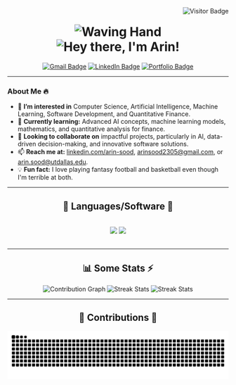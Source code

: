 <img align="right" src="https://visitor-badge.laobi.icu/badge?page_id=arin101230523.arin101230523" alt="Visitor Badge" />

<h1 align="center">
  <img src="https://media.giphy.com/media/hvRJCLFzcasrR4ia7z/giphy.gif" width="50" alt="Waving Hand"> 
  <br>
  <img src="https://readme-typing-svg.herokuapp.com/?font=Righteous&size=35&center=true&vCenter=true&width=500&height=70&duration=4000&lines=Hey+There!;+I'm+Arin!;" alt="Hey there, I'm Arin!" />
</h1>

<div align="center">
  <a href="mailto:arinsood2305@gmail.com" target="_blank"><img src="https://img.shields.io/badge/Gmail-333333?style=for-the-badge&logo=gmail&logoColor=red" alt="Gmail Badge" /></a>
  <a href="https://www.linkedin.com/in/arin-sood" target="_blank"><img src="https://img.shields.io/badge/LinkedIn-0077B5?style=for-the-badge&logo=linkedin&logoColor=white" alt="LinkedIn Badge" /></a>
  <a href="https://arin101230523.github.io/Portfolio/" target="_blank"><img src="https://img.shields.io/badge/Portfolio-FF5722?style=for-the-badge&logo=todoist&logoColor=white" alt="Portfolio Badge" /></a>
</div>

---

### About Me 🔥

- 👀 **I’m interested in** Computer Science, Artificial Intelligence, Machine Learning, Software Development, and Quantitative Finance.
- 🌱 **Currently learning:** Advanced AI concepts, machine learning models, mathematics, and quantitative analysis for finance.
- 🤝 **Looking to collaborate on** impactful projects, particularly in AI, data-driven decision-making, and innovative software solutions.
- 📫 **Reach me at:** [linkedin.com/arin-sood](https://www.linkedin.com/in/arin-sood), [arinsood2305@gmail.com](mailto:arinsood2305@gmail.com), or [arin.sood@utdallas.edu](mailto:arin.sood@utdallas.edu).
- 💡 **Fun fact:** I love playing fantasy football and basketball even though I'm terrible at both.

---

<h2 align="center">🧰 Languages/Software 🧰</h2>
<br/>
<div align="center">
    <img src="https://skillicons.dev/icons?i=python,cpp,c,javascript,typescript,html,css,java,r,sql" />
    <img src="https://skillicons.dev/icons?i=react,nextjs,mui,tailwind,express,nodejs,firebase,mongodb,git,github,docker,aws,figma,vscode,postman" />
</div>
<br/>

---

<h2 align="center">📊 Some Stats ⚡</h2>
<div align="center">
  <img loading = "lazy" width="440px" src="https://github-readme-activity-graph.vercel.app/graph?username=arin101230523&theme=github" alt="Contribution Graph">
  <img loading = "lazy" width="385px" src="https://github-readme-streak-stats.herokuapp.com/?user=arin101230523&theme=onedark" alt="Streak Stats" />
  <img loading = "lazy" width="385px" src="https://github-readme-stats.vercel.app/api/top-langs?username=adimail&hide=jupyter%20notebook,html,c&layout=compact&theme=onedark" alt="Streak Stats" />
</div>

---

<h2 align="center">🌟 Contributions 🌱</h2>
<div align="center">
  <img alt="Contributions" src="https://raw.githubusercontent.com/arin101230523/arin101230523/output/github-contribution-grid-snake.svg" />
</div>
<br/><br/><br/>
